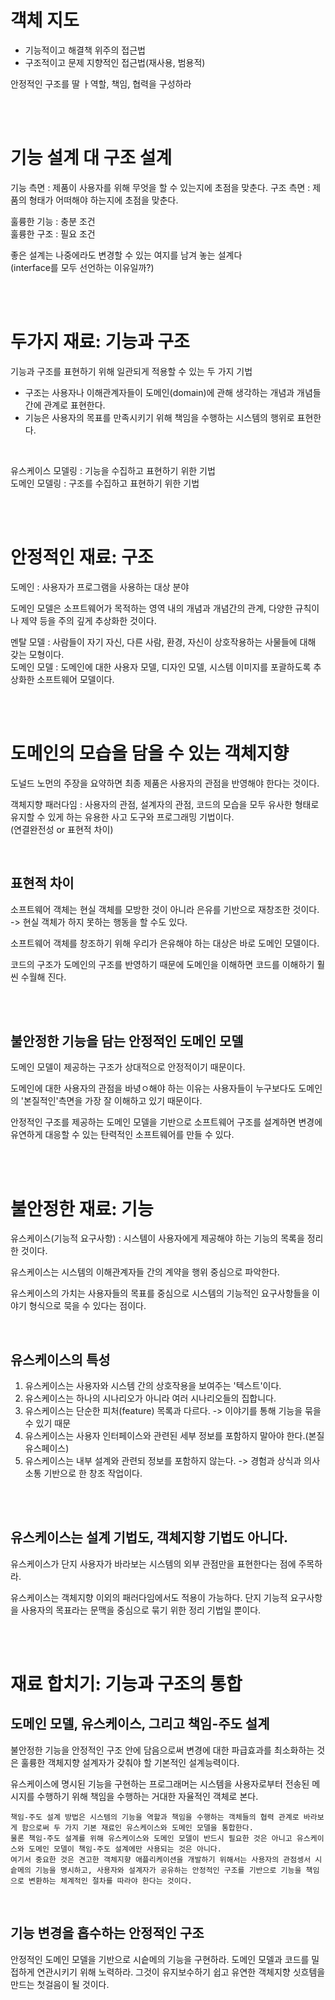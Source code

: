 # 객체 지도

* 기능적이고 해결책 위주의 접근법
* 구조적이고 문제 지향적인 접근법(재사용, 범용적)

안정적인 구조를 딸 ㅏ역할, 책임, 협력을 구성하라

</br></br>

# 기능 설계 대 구조 설계

기능 측면 : 제품이 사용자를 위해 무엇을 할 수 있는지에 초점을 맞춘다.
구조 측면 : 제품의 형태가 어떠해야 하는지에 초점을 맞춘다.

훌륭한 기능 : 충분 조건   
훌륭한 구조 : 필요 조건   

좋은 설계는 나중에라도 변경할 수 있는 여지를 남겨 놓는 설계다   
(interface를 모두 선언하는 이유일까?)   

</br></br>

# 두가지 재료: 기능과 구조
기능과 구조를 표현하기 위해 일관되게 적용할 수 있는 두 가지 기법
* 구조는 사용자나 이해관계자들이 도메인(domain)에 관해 생각하는 개념과 개념들 간에 관계로 표현한다.
* 기능은 사용자의 목표를 만족시키기 위해 책임을 수행하는 시스템의 행위로 표현한다.

<br>

유스케이스 모델링 : 기능을 수집하고 표현하기 위한 기법   
도메인 모델링 : 구조를 수집하고 표현하기 위한 기법   

</br></br>

# 안정적인 재료: 구조
도메인 : 사용자가 프로그램을 사용하는 대상 분야

도메인 모델은 소프트웨어가 목적하는 영역 내의 개념과 개념간의 관계, 다양한 규칙이나 제약 등을 주의 깊게 추상화한 것이다.

멘탈 모델 : 사람들이 자기 자신, 다른 사람, 환경, 자신이 상호작용하는 사물들에 대해 갖는 모형이다.   
도메인 모델 : 도메인에 대한 사용자 모델, 디자인 모델, 시스템 이미지를 포괄하도록 추상화한 소프트웨어 모델이다.   

</br></br>

# 도메인의 모습을 담을 수 있는 객체지향
도널드 노먼의 주장을 요약하면 최종 제품은 사용자의 관점을 반영해야 한다는 것이다.

객체지향 패러다임 : 사용자의 관점, 설계자의 관점, 코드의 모습을 모두 유사한 형태로 유지할 수 있게 하는 유용한 사고 도구와 프로그래밍 기법이다.   
(연결완전성 or 표현적 차이)

<br> 

## 표현적 차이
소프트웨어 객체는 현실 객체를 모방한 것이 아니라 은유를 기반으로 재창조한 것이다. -> 현실 객체가 하지 못하는 행동을 할 수도 있다.


소프트웨어 객체를 창조하기 위해 우리가 은유해야 하는 대상은 바로 도메인 모델이다.   

코드의 구조가 도메인의 구조를 반영하기 때문에 도메인을 이해하면 코드를 이해하기 훨씬 수월해 진다.

<br><br>

## 불안정한 기능을 담는 안정적인 도메인 모델
도메인 모델이 제공하는 구조가 상대적으로 안정적이기 때문이다.

도메인에 대한 사용자의 관점을 바녕ㅇ해야 하는 이유는 사용자들이 누구보다도 도메인의 '본질적인'측면을 가장 잘 이해하고 있기 때문이다.

안정적인 구조를 제공하는 도메인 모델을 기반으로 소프트웨어 구조를 설계하면 변경에 유연하게 대응할 수 있는 탄력적인 소프트웨어를 만들 수 있다.


<br><br>

# 불안정한 재료: 기능
유스케이스(기능적 요구사항) : 시스템이 사용자에게 제공해야 하는 기능의 목록을 정리한 것이다.

유스케이스는 시스템의 이해관계자들 간의 계약을 행위 중심으로 파악한다.

유스케이스의 가치는 사용자들의 목표를 중심으로 시스템의 기능적인 요구사항들을 이야기 형식으로 묵을 수 있다는 점이다.

<br>

## 유스케이스의 특성
1. 유스케이스는 사용자와 시스템 간의 상호작용을 보여주는 '텍스트'이다.
2. 유스케이스는 하나의 시나리오가 아니라 여러 시나리오들의 집합니다.
3. 유스케이스는 단순한 피처(feature) 목록과 다르다. -> 이야기를 통해 기능을 묶을 수 있기 때문
4. 유스케이스는 사용자 인터페이스와 관련된 세부 정보를 포함하지 말아야 한다.(본질 유스페이스)
5. 유스케이스는 내부 설계와 관련되 정보를 포함하지 않는다. -> 경험과 상식과 의사소통 기반으로 한 창조 작업이다.


<br><br>

## 유스케이스는 설계 기법도, 객체지향 기법도 아니다.
유스케이스가 단지 사용자가 바라보는 시스템의 외부 관점만을 표현한다는 점에 주목하라.

유스케이스는 객체지향 이외의 패러다임에서도 적용이 가능하다. 단지 기능적 요구사항을 사용자의 목표라는 문맥을 중심으로 묶기 위한 정리 기법일 뿐이다.

<br><br>

# 재료 합치기: 기능과 구조의 통합
## 도메인 모델, 유스케이스, 그리고 책임-주도 설계
불안정한 기능을 안정적인 구조 안에 담음으로써 변경에 대한 파급효과를 최소화하는 것은 훌륭한 객체지향 설계자가 갖춰야 할 기본적인 설계능력이다.

유스케이스에 명시된 기능을 구현하는 프로그래머는 시스템을 사용자로부터 전송된 메시지를 수행하기 위해 책임을 수행하는 거대한 자율적인 객체로 본다.

```
책임-주도 설계 방법은 시스템의 기능을 역할과 책임을 수행하는 객체들의 협력 관계로 바라보게 함으로써 두 가지 기본 재료인 유스케이스와 도메인 모델을 통합한다. 
물론 책임-주도 설계를 위해 유스케이스와 도메인 모델이 반드시 필요한 것은 아니고 유스케이스와 도메인 모델이 책임-주도 설계에만 사용되는 것은 아니다. 
여기서 중요한 것은 견고한 객체지향 애플리케이션을 개발하기 위해서는 사용자의 관점셍서 시슽메의 기능을 명시하고, 사용자와 설계자가 공유하는 안정적인 구조를 기반으로 기능을 책임으로 변환하는 체계적인 절차를 따라야 한다는 것이다.
```

<br>

## 기능 변경을 흡수하는 안정적인 구조
안정적인 도메인 모델을 기반으로 시슽메의 기능을 구현하라. 도메인 모델과 코드를 밀접하게 연관시키기 위해 노력하라. 그것이 유지보수하기 쉽고 유연한 객체지향 싯흐템을 만드는 첫걸음이 될 것이다.